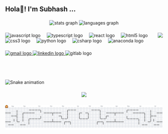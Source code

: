 <h2 align="left">Hola👋! I'm Subhash ...</h2>

###

<div align="center">
  <img src="https://github-readme-stats.vercel.app/api?username=mailech&hide_title=false&hide_rank=false&show_icons=true&include_all_commits=true&count_private=true&disable_animations=false&theme=dracula&locale=en&hide_border=false" height="150" alt="stats graph"  />
  <img src="https://github-readme-stats.vercel.app/api/top-langs?username=mailech&locale=en&hide_title=false&layout=compact&card_width=320&langs_count=5&theme=dracula&hide_border=false" height="150" alt="languages graph"  />
</div>

###

<img align="right" height="150" src="https://www.google.com/url?sa=i&url=https%3A%2F%2Fgithub.com%2Fkdo2064%2FSpotifire%2Fblob%2Fmain%2FREADME.md&psig=AOvVaw24k_moGx4kBF3y6tU4xFqW&ust=1748635962991000&source=images&cd=vfe&opi=89978449&ved=0CBAQjRxqFwoTCICMgee-yY0DFQAAAAAdAAAAABAU"  />

###

<div align="left">
  <img src="https://cdn.jsdelivr.net/gh/devicons/devicon/icons/javascript/javascript-original.svg" height="30" alt="javascript logo"  />
  <img width="12" />
  <img src="https://cdn.jsdelivr.net/gh/devicons/devicon/icons/typescript/typescript-original.svg" height="30" alt="typescript logo"  />
  <img width="12" />
  <img src="https://cdn.jsdelivr.net/gh/devicons/devicon/icons/react/react-original.svg" height="30" alt="react logo"  />
  <img width="12" />
  <img src="https://cdn.jsdelivr.net/gh/devicons/devicon/icons/html5/html5-original.svg" height="30" alt="html5 logo"  />
  <img width="12" />
  <img src="https://cdn.jsdelivr.net/gh/devicons/devicon/icons/css3/css3-original.svg" height="30" alt="css3 logo"  />
  <img width="12" />
  <img src="https://cdn.jsdelivr.net/gh/devicons/devicon/icons/python/python-original.svg" height="30" alt="python logo"  />
  <img width="12" />
  <img src="https://cdn.jsdelivr.net/gh/devicons/devicon/icons/csharp/csharp-original.svg" height="30" alt="csharp logo"  />
  <img width="12" />
  <img src="https://cdn.jsdelivr.net/gh/devicons/devicon/icons/anaconda/anaconda-original.svg" height="30" alt="anaconda logo"  />
</div>

###

<div align="left">
  <a href="aidenaiden.3108@gmail.com" target="_blank">
    <img src="https://img.shields.io/static/v1?message=Gmail&logo=gmail&label=&color=D14836&logoColor=white&labelColor=&style=for-the-badge" height="35" alt="gmail logo"  />
  </a>
  <a href="www.linkedin.com/in/subhash-raj-b08616276" target="_blank">
    <img src="https://img.shields.io/static/v1?message=LinkedIn&logo=linkedin&label=&color=0077B5&logoColor=white&labelColor=&style=for-the-badge" height="35" alt="linkedin logo"  />
  </a>
  <img src="https://img.shields.io/static/v1?message=GitLab&logo=gitlab&label=&color=FC6D26&logoColor=white&labelColor=&style=for-the-badge" height="35" alt="gitlab logo"  />
</div>

###

<br clear="both">

<img src="https://raw.githubusercontent.com/mailech/mailech/output/snake.svg" alt="Snake animation" />

###

<div align="center">
  <img src="https://profile-counter.glitch.me/mailech/count.svg?"  />
</div>

###

<picture>
  <source media="(prefers-color-scheme: dark)" srcset="https://raw.githubusercontent.com/mailech/mailech/output/pacman-contribution-graph-dark.svg">
  <source media="(prefers-color-scheme: light)" srcset="https://raw.githubusercontent.com/mailech/mailech/output/pacman-contribution-graph.svg">
  <img alt="pacman contribution graph" src="https://raw.githubusercontent.com/mailech/mailech/output/pacman-contribution-graph.svg">
</picture>

###
